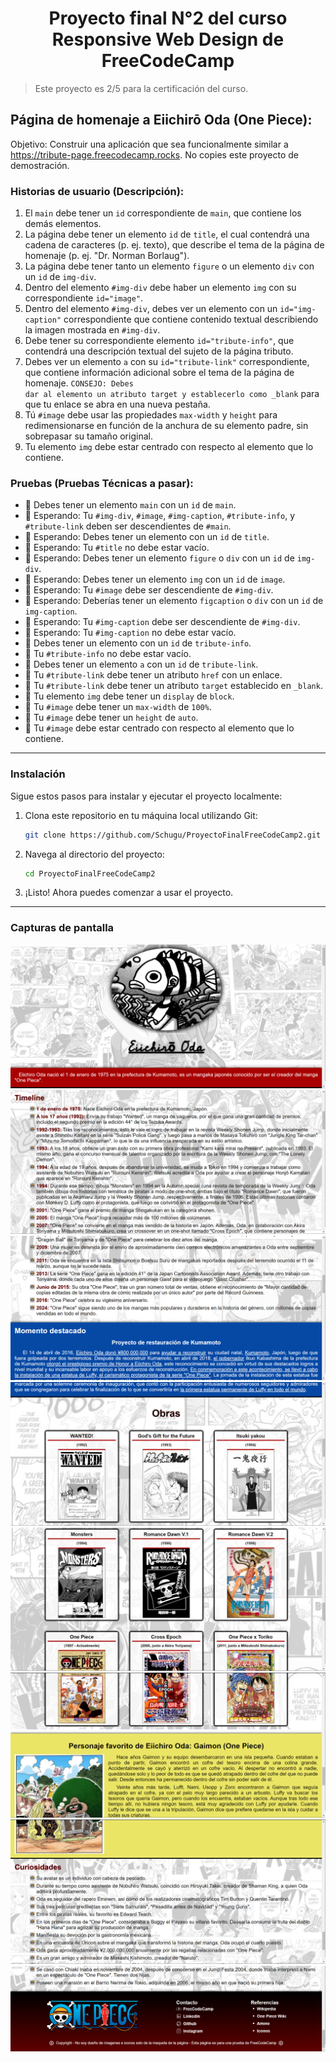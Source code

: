 <h1 align='center'>Proyecto final N°2 del curso Responsive Web Design de FreeCodeCamp</h1>

> Este proyecto es 2/5 para la certificación del curso.

## Página de homenaje a Eiichirō Oda (One Piece):
Objetivo: Construir una aplicación que sea funcionalmente similar a https://tribute-page.freecodecamp.rocks. No copies este proyecto de demostración.

### Historias de usuario (Descripción): 
1. El <code>main</code> debe tener un <code>id</code> correspondiente de <code>main</code>, que contiene los demás elementos.
2. La página debe tener un elemento <code>id</code> de <code>title</code>, el cual contendrá una cadena de caracteres (p. ej. texto), que describe el tema de la página de homenaje (p. ej. "Dr. Norman Borlaug").
3. La página debe tener tanto un elemento <code>figure</code> o un elemento <code>div</code> con un <code>id</code> de <code>img-div</code>.
4. Dentro del elemento <code>#img-div</code> debe haber un elemento <code>img</code> con su correspondiente <code>id="image"</code>.
5. Dentro del elemento <code>#img-div</code>, debes ver un elemento con un <code>id="img-caption"</code> correspondiente que contiene contenido textual describiendo la imagen mostrada en <code>#img-div</code>.
6. Debe tener su correspondiente elemento <code>id="tribute-info"</code>, que contendrá una descripción textual del sujeto de la página tributo.
7. Debes ver un elemento <code>a</code> con su <code>id="tribute-link"</code> correspondiente, que contiene información adicional sobre el tema de la página de homenaje. <code>CONSEJO: Debes dar al elemento un atributo target y establecerlo como _blank</code> para que tu enlace se abra en una nueva pestaña.
8. Tú <code>#image</code> debe usar las propiedades <code>max-width</code> y <code>height</code> para redimensionarse en función de la anchura de su elemento padre, sin sobrepasar su tamaño original.
9. Tu elemento <code>img</code> debe estar centrado con respecto al elemento que lo contiene.

### Pruebas (Pruebas Técnicas a pasar): 
- 🧪 Debes tener un elemento <code>main</code> con un <code>id</code> de <code>main</code>.
- 🧪 Esperando: Tu <code>#img-div</code>, <code>#image</code>, <code>#img-caption</code>, <code>#tribute-info</code>, y <code>#tribute-link</code> deben ser descendientes de <code>#main</code>.
- 🧪 Esperando: Debes tener un elemento con un <code>id</code> de <code>title</code>.
- 🧪 Esperando: Tu <code>#title</code> no debe estar vacío.
- 🧪 Esperando: Debes tener un elemento <code>figure</code> o <code>div</code> con un <code>id</code> de <code>img-div</code>.
- 🧪 Esperando: Debes tener un elemento <code>img</code> con un <code>id</code> de <code>image</code>.
- 🧪 Esperando: Tu <code>#image</code> debe ser descendiente de <code>#img-div</code>.
- 🧪 Esperando: Deberías tener un elemento <code>figcaption</code> o <code>div</code> con un <code>id</code> de <code>img-caption</code>.
- 🧪 Esperando: Tu <code>#img-caption</code> debe ser descendiente de <code>#img-div</code>.
- 🧪 Esperando: Tu <code>#img-caption</code> no debe estar vacío.
- 🧪 Debes tener un elemento con un <code>id</code> de <code>tribute-info</code>.
- 🧪 Tu <code>#tribute-info</code> no debe estar vacío.
- 🧪 Debes tener un elemento <code>a</code> con un <code>id</code> de <code>tribute-link</code>.
- 🧪 Tu <code>#tribute-link</code> debe tener un atributo <code>href</code> con un enlace.
- 🧪 Tu <code>#tribute-link</code> debe tener un atributo <code>target</code> establecido en <code>_blank</code>.
- 🧪 Tu elemento <code>img</code> debe tener un <code>display</code> de <code>block</code>.
- 🧪 Tu <code>#image</code> debe tener un <code>max-width</code> de <code>100%</code>.
- 🧪 Tu <code>#image</code> debe tener un <code>height</code> de <code>auto</code>.
- 🧪 Tu <code>#image</code> debe estar centrado con respecto al elemento que lo contiene.
  
------------

### Instalación

Sigue estos pasos para instalar y ejecutar el proyecto localmente:

1. Clona este repositorio en tu máquina local utilizando Git:

    ```bash
    git clone https://github.com/Schugu/ProyectoFinalFreeCodeCamp2.git
    ```

2. Navega al directorio del proyecto:

    ```bash
    cd ProyectoFinalFreeCodeCamp2
    ```

3. ¡Listo! Ahora puedes comenzar a usar el proyecto.

------------

### Capturas de pantalla
<img src='media/CapturaDePantalla1.png' alt='CapturaDePantalla1'>
<img src='media/CapturaDePantalla2.png' alt='CapturaDePantalla2'>
<img src='media/CapturaDePantalla3.png' alt='CapturaDePantalla3'>
<img src='media/CapturaDePantalla4.png' alt='CapturaDePantalla4'>
<img src='media/CapturaDePantalla5.png' alt='CapturaDePantalla5'>
<img src='media/CapturaDePantalla6.png' alt='CapturaDePantalla6'>
<img src='media/CapturaDePantalla7.png' alt='CapturaDePantalla7'>
<img src='media/CapturaDePantalla8.png' alt='CapturaDePantalla8'>

